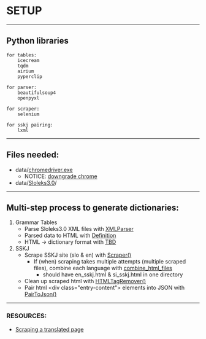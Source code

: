 # SETUP

---

## Python libraries
    for tables:
        icecream
        tqdm
        airium
        pyperclip

    for parser:
        beautifulsoup4
        openpyxl

    for scraper:
        selenium

    for sskj pairing:
        lxml

---
## Files needed:
   - data/[chromedriver.exe](https://chromedriver.chromium.org/downloads)
     - NOTICE: [downgrade chrome](https://www.browserstack.com/guide/downgrade-to-older-versions-of-chrome)
   - data/[Sloleks3.0](https://www.clarin.si/repository/xmlui/handle/11356/1745)/

---
## Multi-step process to generate dictionaries:
   1. Grammar Tables
      - Parse Sloleks3.0 XML files with [XMLParser](slo_dict_gen_pkg/sloleks_parser.py)
	  - Parsed data to HTML with [Definition](slo_dict_gen_pkg/formatting.py)
	  - HTML -> dictionary format with [TBD]()
   2. SSKJ
	  - Scrape SSKJ site (slo & en) with [Scraper()](temp_tools/sskj_html_utils.py)
        - If (when) scraping takes multiple attempts (multiple scraped files), combine each language with [combine_html_files](temp_tools/combine_files.py)
          - should have en_sskj.html & si_sskj.html in one directory
      - Clean up scraped html with [HTMLTagRemover()](temp_tools/sskj_html_utils.py)
      - Pair html \<div class="entry-content"\> elements into JSON with [PairToJson()](temp_tools/sskj_html_utils)

---
### RESOURCES:
   - [Scraping a translated page](https://www.listendata.com/2020/10/translating-web-page-while-scraping.html)
